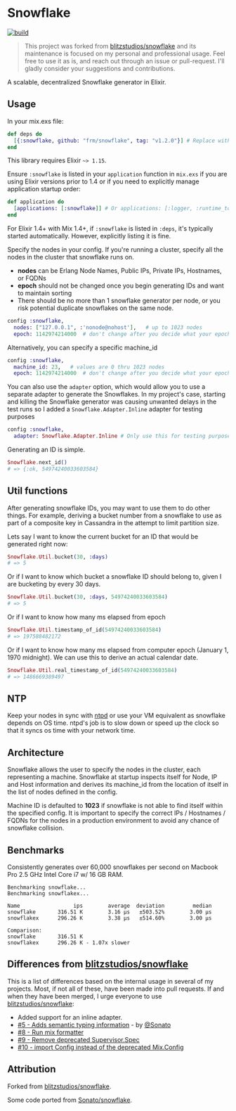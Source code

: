 # Snowflake

[![build](https://github.com/frm/snowflake/actions/workflows/build.yml/badge.svg)](https://github.com/frm/snowflake/actions/workflows/build.yml)

> This project was forked from [blitzstudios/snowflake] and its maintenance is
> focused on my personal and professional usage. Feel free to use it as is, and
> reach out through an issue or pull-request. I'll gladly consider your
> suggestions and contributions.

A scalable, decentralized Snowflake generator in Elixir.

## Usage

In your mix.exs file:

```elixir
def deps do
  [{:snowflake, github: "frm/snowflake", tag: "v1.2.0"}] # Replace with the new version tag once created
end
```

This library requires Elixir `~> 1.15`.

Ensure `:snowflake` is listed in your `application` function in `mix.exs` if you are using Elixir versions prior to 1.4 or if you need to explicitly manage application startup order:

```elixir
def application do
  [applications: [:snowflake]] # Or applications: [:logger, :runtime_tools, :snowflake] for Elixir < 1.4
end
```
For Elixir 1.4+ with Mix 1.4+, if `:snowflake` is listed in `:deps`, it's typically started automatically. However, explicitly listing it is fine.

Specify the nodes in your config. If you're running a cluster, specify all the nodes in the cluster that snowflake runs on.

- **nodes** can be Erlang Node Names, Public IPs, Private IPs, Hostnames, or FQDNs
- **epoch** should not be changed once you begin generating IDs and want to maintain sorting
- There should be no more than 1 snowflake generator per node, or you risk potential duplicate snowflakes on the same node.

```elixir
config :snowflake,
  nodes: ["127.0.0.1", :'nonode@nohost'],   # up to 1023 nodes
  epoch: 1142974214000  # don't change after you decide what your epoch is
```

Alternatively, you can specify a specific machine_id

```elixir
config :snowflake,
  machine_id: 23,   # values are 0 thru 1023 nodes
  epoch: 1142974214000  # don't change after you decide what your epoch is
```

You can also use the `adapter` option, which would allow you to use a separate
adapter to generate the Snowflakes. In my project's case, starting and killing the
Snowflake generator was causing unwanted delays in the test runs so I added a
`Snowflake.Adapter.Inline` adapter for testing purposes

```elixir
config :snowflake,
  adapter: Snowflake.Adapter.Inline # Only use this for testing purposes
```

Generating an ID is simple.

```elixir
Snowflake.next_id()
# => {:ok, 54974240033603584}
```

## Util functions

After generating snowflake IDs, you may want to use them to do other things.
For example, deriving a bucket number from a snowflake to use as part of a
composite key in Cassandra in the attempt to limit partition size.

Lets say I want to know the current bucket for an ID that would be generated right now:

```elixir
Snowflake.Util.bucket(30, :days)
# => 5
```

Or if I want to know which bucket a snowflake ID should belong to, given I are
bucketing by every 30 days.

```elixir
Snowflake.Util.bucket(30, :days, 54974240033603584)
# => 5
```

Or if I want to know how many ms elapsed from epoch

```elixir
Snowflake.Util.timestamp_of_id(54974240033603584)
# => 197588482172
```

Or if I want to know how many ms elapsed from computer epoch (January 1, 1970 midnight). We can use this to derive an actual calendar date.

```elixir
Snowflake.Util.real_timestamp_of_id(54974240033603584)
# => 1486669389497
```

## NTP

Keep your nodes in sync with [ntpd](https://en.wikipedia.org/wiki/Ntpd) or use
your VM equivalent as snowflake depends on OS time. ntpd's job is to slow down
or speed up the clock so that it syncs os time with your network time.

## Architecture

Snowflake allows the user to specify the nodes in the cluster, each representing a machine. Snowflake at startup inspects itself for Node, IP and Host information and derives its machine_id from the location of itself in the list of nodes defined in the config.

Machine ID is defaulted to **1023** if snowflake is not able to find itself within the specified config. It is important to specify the correct IPs / Hostnames / FQDNs for the nodes in a production environment to avoid any chance of snowflake collision.

## Benchmarks

Consistently generates over 60,000 snowflakes per second on Macbook Pro 2.5 GHz Intel Core i7 w/ 16 GB RAM.

```
Benchmarking snowflake...
Benchmarking snowflakex...

Name                 ips        average  deviation         median
snowflake       316.51 K        3.16 μs   ±503.52%        3.00 μs
snowflakex      296.26 K        3.38 μs   ±514.60%        3.00 μs

Comparison:
snowflake       316.51 K
snowflakex      296.26 K - 1.07x slower
```

## Differences from [blitzstudios/snowflake]

This is a list of differences based on the internal usage in several of my
projects. Most, if not all of these, have been made into pull requests. If and
when they have been merged, I urge everyone to use [blitzstudios/snowflake]:

- Added support for an inline adapter.
- [#5 - Adds semantic typing information](https://github.com/blitzstudios/snowflake/pull/5) - by [@Sonato](https://github.com/Sonato)
- [#8 - Run mix formatter](https://github.com/blitzstudios/snowflake/pull/8)
- [#9 - Remove deprecated Supervisor.Spec](https://github.com/blitzstudios/snowflake/pull/9)
- [#10 - import Config instead of the deprecated Mix.Config](https://github.com/blitzstudios/snowflake/pull/10)

## Attribution

Forked from [blitzstudios/snowflake].

Some code ported from [Sonato/snowflake].

[blitzstudios/snowflake]: https://github.com/blitzstudios/snowflake
[sonato/snowflake]: https://github.com/Sonato/snowflake
[blitz studios, inc.]: https://github.com/blitzstudios
